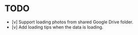 # TODO

- [v] Support loading photos from shared Google Drive folder.
- [v] Add loading tips when the data is loading.
